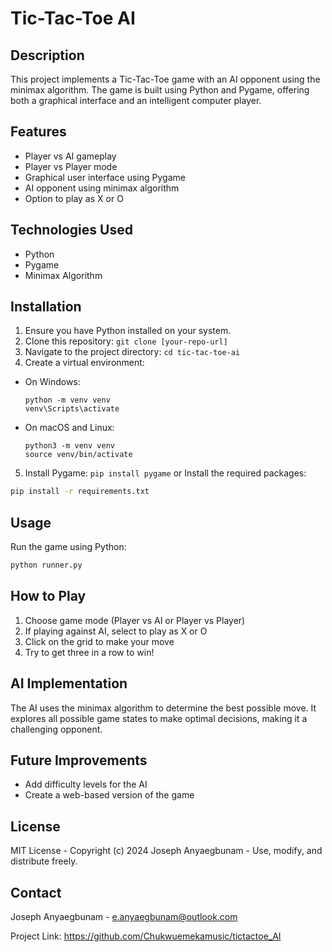 # Tic-Tac-Toe AI

## Description
This project implements a Tic-Tac-Toe game with an AI opponent using the minimax algorithm. The game is built using Python and Pygame, offering both a graphical interface and an intelligent computer player.

## Features
- Player vs AI gameplay
- Player vs Player mode
- Graphical user interface using Pygame
- AI opponent using minimax algorithm
- Option to play as X or O

## Technologies Used
- Python
- Pygame
- Minimax Algorithm

## Installation
1. Ensure you have Python installed on your system.
2. Clone this repository: `git clone [your-repo-url]`
3. Navigate to the project directory: `cd tic-tac-toe-ai`
4. Create a virtual environment:
- On Windows:
  ```
  python -m venv venv
  venv\Scripts\activate
  ```
- On macOS and Linux:
  ```
  python3 -m venv venv
  source venv/bin/activate
  ```
5. Install Pygame: `pip install pygame` or Install the required packages:
```bash
pip install -r requirements.txt
```

## Usage
Run the game using Python:

```bash
python runner.py
```
## How to Play
1. Choose game mode (Player vs AI or Player vs Player)
2. If playing against AI, select to play as X or O
3. Click on the grid to make your move
4. Try to get three in a row to win!

## AI Implementation
The AI uses the minimax algorithm to determine the best possible move. It explores all possible game states to make optimal decisions, making it a challenging opponent.

## Future Improvements
- Add difficulty levels for the AI
- Create a web-based version of the game

## License
MIT License - Copyright (c) 2024 Joseph Anyaegbunam - Use, modify, and distribute freely.

## Contact
Joseph Anyaegbunam - e.anyaegbunam@outlook.com

Project Link: https://github.com/Chukwuemekamusic/tictactoe_AI